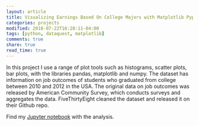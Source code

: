 ```yaml
---
layout: article
title: Visualizing Earnings Based On College Majors with Matplotlib Pyplot
categories: projects
modified: 2018-07-22T16:28:11-04:00
tags: [python, dataquest, matplotlib]
comments: true
share: true
read_time: true
---
```



In this project I use a range of plot tools such as histograms, scatter plots, bar plots, with the libraries pandas, matplotlib and numpy. The dataset has information on job outcomes of students who graduated from college between 2010 and 2012 in the USA. The original data on job outcomes was released by American Community Survey, which conducts surveys and aggregates the data. FiveThirtyEight cleaned the dataset and released it on their Github repo.

Find my [Jupyter notebook](https://github.com/nahusznaj/5_Guided_Project_Dataquest) with the analysis.


